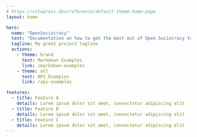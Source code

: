```yaml
---
# https://vitepress.dev/reference/default-theme-home-page
layout: home

hero:
  name: "OpenSociocracy"
  text: "Documentation on how to get the most out of Open Sociocracy tools "
  tagline: My great project tagline
  actions:
    - theme: brand
      text: Markdown Examples
      link: /markdown-examples
    - theme: alt
      text: API Examples
      link: /api-examples

features:
  - title: Feature A
    details: Lorem ipsum dolor sit amet, consectetur adipiscing elit
  - title: Feature B
    details: Lorem ipsum dolor sit amet, consectetur adipiscing elit
  - title: Feature C
    details: Lorem ipsum dolor sit amet, consectetur adipiscing elit
---
```


